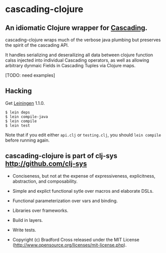 # cascading-clojure
## An idiomatic Clojure wrapper for [Cascading](http://cascading.org).

cascading-clojure wraps much of the verbose java plumbing but preserves the spirit of the cascading API.

It handles serializing and deserailizing all data between clojure function calss injected into individual Cascading operators, as well as allowing arbitrary dynmaic Fields in Cascading Tuples via Clojure maps.

[TODO: need examples]

## Hacking

Get [Leiningen](http://github.com/technomancy/leiningen) 1.1.0.

    $ lein deps
    $ lein compile-java
    $ lein compile
    $ lein test

Note that if you edit either `api.clj` or `testing.clj`, you should `lein compile` before running again.


## cascading-clojure is part of clj-sys http://github.com/clj-sys

- Conciseness, but not at the expense of expressiveness, explicitness, abstraction, and composability.

- Simple and explict functional sytle over macros and elaborate DSLs.

- Functional parameterization over vars and binding.

- Libraries over frameworks.

- Build in layers.

- Write tests.

- Copyright (c) Bradford Cross released under the MIT License (http://www.opensource.org/licenses/mit-license.php).